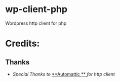 # wp-client-php
Wordpress http client for php


# Credits:
## Thanks
* *Special Thanks to* <a href="https://automattic.com/"> **Automattic ** </a> *for http client*
